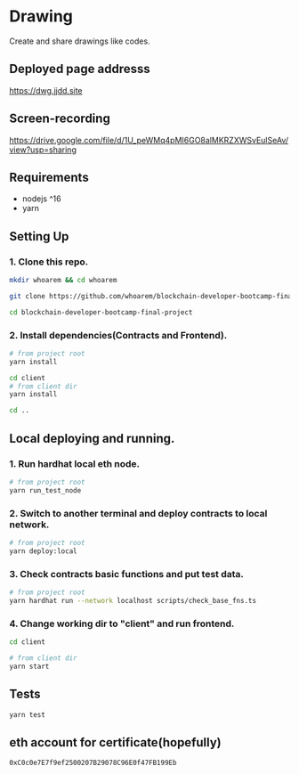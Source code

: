 # Drawing

Create and share drawings like codes.

## Deployed page addresss

https://dwg.jjdd.site

## Screen-recording

https://drive.google.com/file/d/1U_peWMq4pMI6GO8alMKRZXWSvEulSeAv/view?usp=sharing

## Requirements

- nodejs ^16
- yarn

## Setting Up

### 1. Clone this repo.
```sh
mkdir whoarem && cd whoarem

git clone https://github.com/whoarem/blockchain-developer-bootcamp-final-project.git

cd blockchain-developer-bootcamp-final-project

```

### 2. Install dependencies(Contracts and Frontend).
```sh
# from project root
yarn install

cd client
# from client dir
yarn install

cd ..

```

## Local deploying and running.

### 1. Run hardhat local eth node.
```sh
# from project root
yarn run_test_node

```

### 2. Switch to another terminal and deploy contracts to local network.
```sh
# from project root
yarn deploy:local

```

### 3. Check contracts basic functions and put test data.
```sh
# from project root
yarn hardhat run --network localhost scripts/check_base_fns.ts

```

### 4. Change working dir to "client" and run frontend.
```sh
cd client

# from client dir
yarn start

```

## Tests
```sh
yarn test
```

## eth account for certificate(hopefully)

```
0xC0c0e7E7f9ef2500207B29078C96E0f47FB199Eb
```